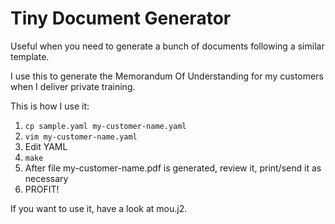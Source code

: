 # Tiny Document Generator

Useful when you need to generate a bunch of documents
following a similar template.

I use this to generate the Memorandum Of Understanding
for my customers when I deliver private training.

This is how I use it:

1. `cp sample.yaml my-customer-name.yaml`
2. `vim my-customer-name.yaml`
3. Edit YAML
4. `make`
5. After file my-customer-name.pdf is generated, review it, print/send it as necessary
6. PROFIT!

If you want to use it, have a look at mou.j2.
